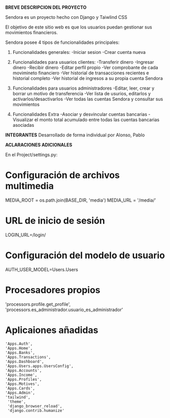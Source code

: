 **BREVE DESCRIPCION DEL PROYECTO**

Sendora es un proyecto hecho con Django y Taiwlind CSS

El objetivo de este sitio web es que los usuarios puedan gestionar sus movimientos financieros.

Sendora posee 4 tipos de funcionalidades principales:

1) Funcionalidades generales:
    -Iniciar sesion
    -Crear cuenta nueva

2) Funcionalidades para usuarios clientes:
    -Transferir dinero
    -Ingresar dinero
    -Recibir dinero
    -Editar perfil propio
    -Ver comprobante de cada movimineto financiero
    -Ver historial de transacciones recientes e historial completo
    -Ver historial de ingresos a su propia cuenta Sendora

3) Funcionalidades para usuarios administradores
    -Editar, leer, crear y borrar un motivo de transferencia
    -Ver lista de usurios, editarlos y activarlos/desactivarlos
    -Ver todas las cuentas Sendora y consultar sus movimientos

4) Funcionalidades Extra
    -Asociar y desvincular cuentas bancarias 
    -Visualizar el monto total acumulado entre todas las cuentas bancarias asociadas

**INTEGRANTES**
Desarrollado de forma individual por Alonso, Pablo


**ACLARACIONES ADICIONALES**

En el Project/settings.py:

# Configuración de archivos multimedia
MEDIA_ROOT = os.path.join(BASE_DIR, 'media')
MEDIA_URL = '/media/'


# URL de inicio de sesión
LOGIN_URL=/login/

# Configuración del modelo de usuario
AUTH_USER_MODEL=Users.Users

# Procesadores propios
'processors.profile.get_profile', 
'processors.es_administrador.usuario_es_administrador'

# Aplicaiones añadidas
    'Apps.Auth',
    'Apps.Home',
    'Apps.Banks',
    'Apps.Transactions',
    'Apps.Dashboard',
    'Apps.Users.apps.UsersConfig', 
    'Apps.Accounts',
    'Apps.Income',
    'Apps.Profiles',
    'Apps.Motives',
    'Apps.Cards',
    'Apps.Admin',
    'tailwind',
     'theme',
     'django_browser_reload',
     'django.contrib.humanize'







